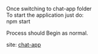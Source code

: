 
Once switching to chat-app folder <br>
To start the application just do: <br>
npm start  <br>


Process should Begin as normal.

site: [chat-app](https://chat-app-63eec.web.app/)
